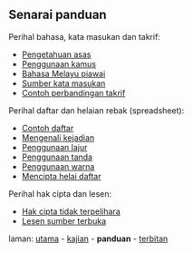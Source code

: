 ---
---

## Senarai panduan

Perihal bahasa, kata masukan dan takrif:

* [Pengetahuan asas][201]
* [Penggunaan kamus][202]
* [Bahasa Melayu piawai][203]
* [Sumber kata masukan][204]
* [Contoh perbandingan takrif][205]

Perihal daftar dan helaian rebak (spreadsheet):

* [Contoh daftar][211]
* [Mengenali kejadian][212]
* [Penggunaan lajur][213]
* [Penggunaan tanda][214]
* [Penggunaan warna][215]
* [Mencipta helai daftar][216]

Perihal hak cipta dan lesen:

* [Hak cipta tidak terpelihara][221]
* [Lesen sumber terbuka][222]

laman: [utama][0] - [kajian][1] - **panduan** - [terbitan][3]

  [0]: ../index.md
  [1]: ../kajian/index.md
  [3]: ../terbitan/index.md
  [201]: asas.md
  [202]: kamus.md
  [203]: piawai.md
  [204]: sumber.md
  [205]: takrif.md
  [211]: contoh.md
  [212]: kejadian.md
  [213]: lajur.md
  [214]: tanda.md
  [215]: warna.md
  [216]: helai.md
  [221]: hak-cipta.md
  [222]: lesen.md
